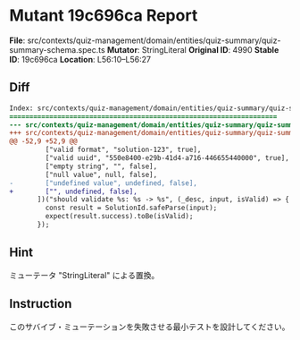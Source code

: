 # Mutant 19c696ca Report

**File**: src/contexts/quiz-management/domain/entities/quiz-summary/quiz-summary-schema.spec.ts
**Mutator**: StringLiteral
**Original ID**: 4990
**Stable ID**: 19c696ca
**Location**: L56:10–L56:27

## Diff

```diff
Index: src/contexts/quiz-management/domain/entities/quiz-summary/quiz-summary-schema.spec.ts
===================================================================
--- src/contexts/quiz-management/domain/entities/quiz-summary/quiz-summary-schema.spec.ts	original
+++ src/contexts/quiz-management/domain/entities/quiz-summary/quiz-summary-schema.spec.ts	mutated #4990
@@ -52,9 +52,9 @@
         ["valid format", "solution-123", true],
         ["valid uuid", "550e8400-e29b-41d4-a716-446655440000", true],
         ["empty string", "", false],
         ["null value", null, false],
-        ["undefined value", undefined, false],
+        ["", undefined, false],
       ])("should validate %s: %s -> %s", (_desc, input, isValid) => {
         const result = SolutionId.safeParse(input);
         expect(result.success).toBe(isValid);
       });
```

## Hint

ミューテータ "StringLiteral" による置換。

## Instruction

このサバイブ・ミューテーションを失敗させる最小テストを設計してください。

